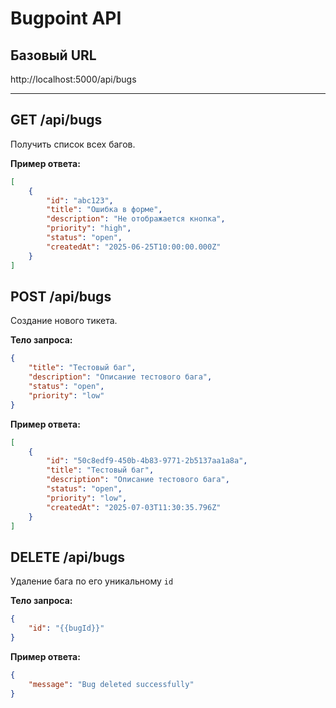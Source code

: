 # Bugpoint API

## Базовый URL

http://localhost:5000/api/bugs

---

## GET /api/bugs

Получить список всех багов.

**Пример ответа:**

```json
[
    {
        "id": "abc123",
        "title": "Ошибка в форме",
        "description": "Не отображается кнопка",
        "priority": "high",
        "status": "open",
        "createdAt": "2025-06-25T10:00:00.000Z"
    }
]
```

## POST /api/bugs

Создание нового тикета.

**Тело запроса:**

```json
{
    "title": "Тестовый баг",
    "description": "Описание тестового бага",
    "status": "open",
    "priority": "low"
}
```

**Пример ответа:**

```json
[
    {
        "id": "50c8edf9-450b-4b83-9771-2b5137aa1a8a",
        "title": "Тестовый баг",
        "description": "Описание тестового бага",
        "status": "open",
        "priority": "low",
        "createdAt": "2025-07-03T11:30:35.796Z"
    }
]
```

## DELETE /api/bugs

Удаление бага по его уникальному `id`

**Тело запроса:**

```json
{
    "id": "{{bugId}}"
}
```

**Пример ответа:**

```json
{
    "message": "Bug deleted successfully"
}
```
